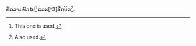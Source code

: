 ຂໍ້ຄວາມທົ່ວໄປ[^1] ແລະ[^3]ອີກນິດ[^x].

[^1]: This one is used.
[^2]: Defined but never referenced.
[^x]: Also used.
